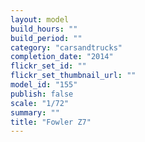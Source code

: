 ```yaml
---
layout: model
build_hours: ""
build_period: ""
category: "carsandtrucks"
completion_date: "2014"
flickr_set_id: ""
flickr_set_thumbnail_url: ""
model_id: "155"
publish: false
scale: "1/72"
summary: ""
title: "Fowler Z7"
---
```



